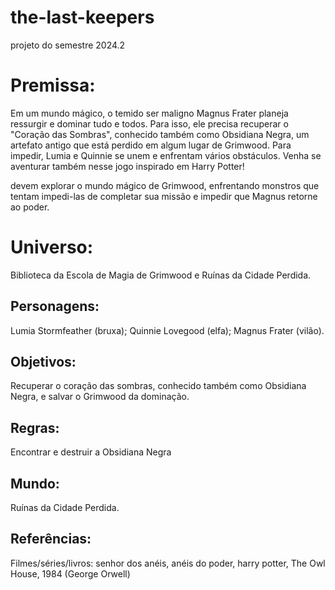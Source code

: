 # the-last-keepers
projeto do semestre 2024.2


# Premissa:
Em um mundo mágico, o temido ser maligno Magnus Frater planeja ressurgir e dominar tudo e todos. Para isso, ele precisa recuperar o "Coração das Sombras", conhecido também como Obsidiana Negra, um artefato antigo que está perdido em algum lugar de Grimwood. 
Para impedir, Lumia e Quinnie se unem e enfrentam vários obstáculos.
Venha se aventurar também nesse jogo inspirado em Harry Potter!

devem explorar o mundo mágico de Grimwood, enfrentando monstros que tentam impedi-las de completar sua missão e impedir que Magnus retorne ao poder.

# Universo:
Biblioteca da Escola de Magia de Grimwood e Ruínas da Cidade Perdida.

## Personagens:

Lumia Stormfeather (bruxa); Quinnie Lovegood (elfa); Magnus Frater (vilão).

## Objetivos:

Recuperar o coração das sombras, conhecido também como Obsidiana Negra, e salvar o Grimwood da dominação.

## Regras: 

Encontrar e destruir a Obsidiana Negra

## Mundo:

Ruínas da Cidade Perdida. 

## Referências:


Filmes/séries/livros: senhor dos anéis, anéis do poder, harry potter, The Owl House, 1984 (George Orwell)
